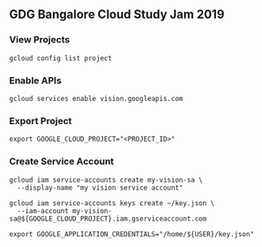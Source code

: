 ## GDG Bangalore Cloud Study Jam 2019


### View Projects
```
gcloud config list project
```

### Enable APIs
```
gcloud services enable vision.googleapis.com
```

### Export Project 
```
export GOOGLE_CLOUD_PROJECT="<PROJECT_ID>"
```

### Create Service Account
```
gcloud iam service-accounts create my-vision-sa \
  --display-name "my vision service account"
```
```
gcloud iam service-accounts keys create ~/key.json \
  --iam-account my-vision-sa@${GOOGLE_CLOUD_PROJECT}.iam.gserviceaccount.com
```
```
export GOOGLE_APPLICATION_CREDENTIALS="/home/${USER}/key.json"
```
